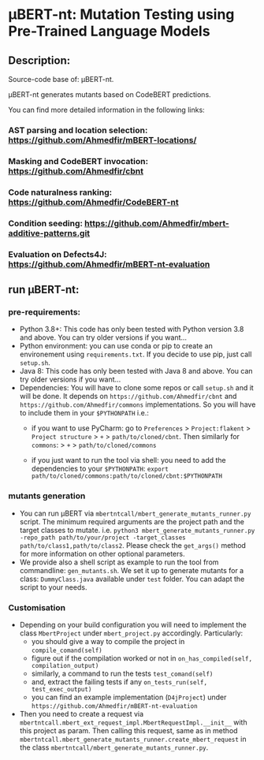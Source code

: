 # μBERT-nt: Mutation Testing using Pre-Trained Language Models

## Description: 

Source-code base of: μBERT-nt.

μBERT-nt generates mutants based on CodeBERT predictions.

You can find more detailed information in the following links:

### AST parsing and location selection: https://github.com/Ahmedfir/mBERT-locations/
### Masking and CodeBERT invocation: https://github.com/Ahmedfir/cbnt
### Code naturalness ranking: https://github.com/Ahmedfir/CodeBERT-nt
### Condition seeding: https://github.com/Ahmedfir/mbert-additive-patterns.git
### Evaluation on Defects4J: https://github.com/Ahmedfir/mBERT-nt-evaluation

## run μBERT-nt:

### pre-requirements:

- Python 3.8+: This code has only been tested with Python version 3.8 and above. You can try older versions if you want...
- Python environment: you can use conda or pip to create an environement using `requirements.txt`. If you decide to use pip, just call `setup.sh`.
- Java 8: This code has only been tested with Java 8 and above. You can try older versions if you want...
- Dependencies: You will have to clone some repos or call `setup.sh` and it will be done. 
It depends on `https://github.com/Ahmedfir/cbnt` and `https://github.com/Ahmedfir/commons` implementations.
So you will have to include them in your `$PYTHONPATH` i.e.:
  - if you want to use PyCharm: 
  go to `Preferences` > `Project:flakent` > `Project structure` > `+` > `path/to/cloned/cbnt`. 
  Then similarly for `commons`: > `+` > `path/to/cloned/commons`
 
  - if you just want to run the tool via shell: 
  you need to add the dependencies to your `$PYTHONPATH`: `export path/to/cloned/commons:path/to/cloned/cbnt:$PYTHONPATH`

### mutants generation

- You can run μBERT via `mbertntcall/mbert_generate_mutants_runner.py` script. 
The minimum required arguments are the project path and the target classes to mutate.
i.e. `python3 mbert_generate_mutants_runner.py -repo_path path/to/your/project -target_classes path/to/class1,path/to/class2`.
Please check the `get_args()` method for more information on other optional parameters. 
- We provide also a shell script as example to run the tool from commandline:  `gen_mutants.sh`.
We set it up to generate mutants for a class: `DummyClass.java` available under `test` folder.
You can adapt the script to your needs.

### Customisation 

- Depending on your build configuration you will need to implement the class `MbertProject` under `mbert_project.py` accordingly. Particularly:
  - you should give a way to compile the project in `compile_comand(self)`
  - figure out if the compilation worked or not in `on_has_compiled(self, compilation_output)`
  - similarly, a command to run the tests `test_comand(self)`
  - and, extract the failing tests if any `on_tests_run(self, test_exec_output)`
  - you can find an example implementation (`D4jProject`)  under `https://github.com/Ahmedfir/mBERT-nt-evaluation`
- Then you need to create a request via `mbertntcall.mbert_ext_request_impl.MbertRequestImpl.__init__` with this project as param. Then calling this request, same as 
in method `mbertntcall.mbert_generate_mutants_runner.create_mbert_request` in the class `mbertntcall/mbert_generate_mutants_runner.py`.







